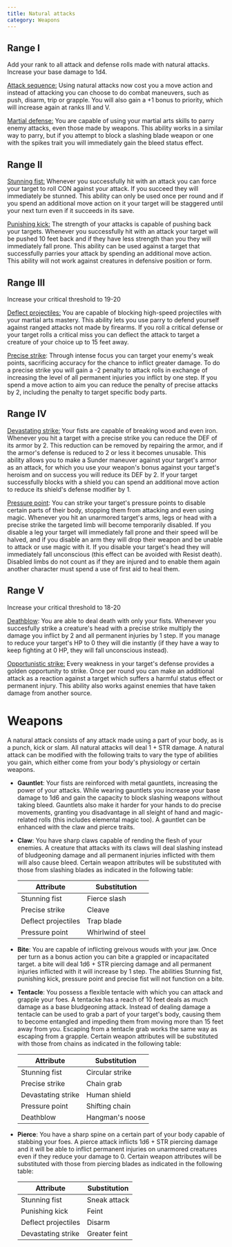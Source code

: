 ```yaml
---
title: Natural attacks
category: Weapons
---
```


## Range I

Add your rank to all attack and defense rolls made with natural attacks. Increase your base damage to 1d4.

<u>Attack sequence:</u> Using natural attacks now cost you a move action and instead of attacking you can choose to do combat maneuvers, such as push, disarm, trip or grapple. You will also gain a +1 bonus to priority, which will increase again at ranks III and V.

<u>Martial defense:</u> You are capable of using your martial arts skills to parry enemy attacks, even those made by weapons. This ability works in a similar way to parry, but if you attempt to block a slashing blade weapon or one with the spikes trait you will immediately gain the bleed status effect.

## Range II

<u>Stunning fist:</u> Whenever you successfully hit with an attack you can force your target to roll CON against your attack. If you succeed they will immediately be stunned. This ability can only be used once per round and if you spend an additional move action on it your target will be staggered until your next turn even if it succeeds in its save. 

<u>Punishing kick:</u> The strength of your attacks is capable of pushing back your targets. Whenever you successfully hit with an attack your target will be pushed 10 feet back and if they have less strength than you they will immediately fall prone. This ability can be used against a target that successfully parries your attack by spending an additional move action. This ability will not work against creatures in defensive position or form.

## Range III

Increase your critical threshold to 19-20

<u>Deflect projectiles:</u> You are capable of blocking high-speed projectiles with your martial arts mastery. This ability lets you use parry to defend yourself against ranged attacks not made by firearms. If you roll a critical defense or your target rolls a critical miss you can deflect the attack to target a creature of your choice up to 15 feet away. 

<u>Precise strike</u>: Through intense focus you can target your enemy's weak points, sacrificing accuracy for the chance to inflict greater damage. To do a precise strike you will gain a -2 penalty to attack rolls in exchange of increasing the level of all permanent injuries you inflict by one step. If you spend a move action to aim you can reduce the penalty of precise attacks by 2, including the penalty to target specific body parts.

## Range IV 

<u>Devastating strike:</u> Your fists are capable of breaking wood and even iron. Whenever you hit a target with a precise strike you can reduce the DEF of its armor by 2. This reduction can be removed by repairing the armor, and if the armor's defense is reduced to 2 or less it becomes unusable. This ability allows you to make a Sunder maneuver against your target's armor as an attack, for which you use your weapon's bonus against your target's heroism and on success you will reduce its DEF by 2. If your target successfully blocks with a shield you can spend an additional move action to reduce its shield's defense modifier by 1.

<u>Pressure point</u>: You can strike your target's pressure points to disable certain parts of their body, stopping them from attacking and even using magic. Whenever you hit an unarmored target's arms, legs or head with a precise strike the targeted limb will become temporarily disabled. If you disable a leg your target will immediately fall prone and their speed will be halved, and if you disable an arm they will drop their weapon and be unable to attack or use magic with it. If you disable your target's head they will immediately fall unconscious (this effect can be avoided with Resist death). Disabled limbs do not count as if they are injured and to enable them again another character must spend a use of first aid to heal them.

## Range V 

Increase your critical threshold to 18-20

<u>Deathblow</u>: You are able to deal death with only your fists. Whenever you succesfully strike a creature's head with a precise strike multiply the damage you inflict by 2 and all permanent injuries by 1 step. If you manage to reduce your target's HP to 0 they will die instantly (if they have a way to keep fighting at 0 HP, they will fall unconscious instead).

<u>Opportunistic strike:</u> Every weakness in your target's defense provides a golden opportunity to strike. Once per round you can make an additional attack as a reaction against a target which suffers a harmful status effect or permanent injury. This ability also works against enemies that have taken damage from another source.

# Weapons

A natural attack consists of any attack made using a part of your body, as is a punch, kick or slam. All natural attacks will deal 1 + STR damage. A natural attack can be modified with the following traits to vary the type of abilities you gain, which either come from your body's physiology or certain weapons.

- **Gauntlet**: Your fists are reinforced with metal gauntlets, increasing the power of your attacks. While wearing gauntlets you increase your base damage to 1d6 and gain the capacity to block slashing weapons without taking bleed. Gauntlets also make it harder for your hands to do precise movements, granting you disadvantage in all sleight of hand and magic-related rolls (this includes elemental magic too). A gauntlet can be enhanced with the claw and pierce traits.

- **Claw**: You have sharp claws capable of rending the flesh of your enemies. A creature that attacks with its claws will deal slashing instead of bludgeoning damage and all permanent injuries inflicted with them will also cause bleed. Certain weapon attributes will be substituted with those from slashing blades as indicated in the following table:

  | Attribute           | Substitution       |
  | ------------------- | ------------------ |
  | Stunning fist       | Fierce slash       |
  | Precise strike      | Cleave             |
  | Deflect projectiles | Trap blade         |
  | Pressure point      | Whirlwind of steel |

- **Bite**: You are capable of inflicting greivous wouds with your jaw. Once per turn as a bonus action you can bite a grappled or incapacitated target. a bite will deal 1d6 + STR piercing damage and all permanent injuries inflicted with it will increase by 1 step. The abilities Stunning fist, punishing kick, pressure point and precise fist will not function on a bite.

- **Tentacle**: You possess a flexible tentacle with which you can attack and grapple your foes. A tentacke has a reach of 10 feet deals as much damage as a base bludgeoning attack. Instead of dealing damage a tentacle can be used to grab a part of your target's body, causing them to become entangled and impeding them from moving more than 15 feet away from you. Escaping from a tentacle grab works the same way as escaping from a grapple. Certain weapon attributes will be substituted with those from chains as indicated in the following table:

  | Attribute          | Substitution    |
  | ------------------ | --------------- |
  | Stunning fist      | Circular strike |
  | Precise strike     | Chain grab      |
  | Devastating strike | Human shield    |
  | Pressure point     | Shifting chain  |
  | Deathblow          | Hangman's noose |

- **Pierce**: You have a sharp spine on a certain part of your body capable of stabbing your foes. A pierce attack inflicts 1d6 + STR piercing damage and it will be able to inflict permanent injuries on unarmored creatures even if they reduce your damage to 0.  Certain weapon attributes will be substituted with those from piercing blades as indicated in the following table:

  | Attribute           | Substitution  |
  | ------------------- | ------------- |
  | Stunning fist       | Sneak attack  |
  | Punishing kick      | Feint         |
  | Deflect projectiles | Disarm        |
  | Devastating strike  | Greater feint |